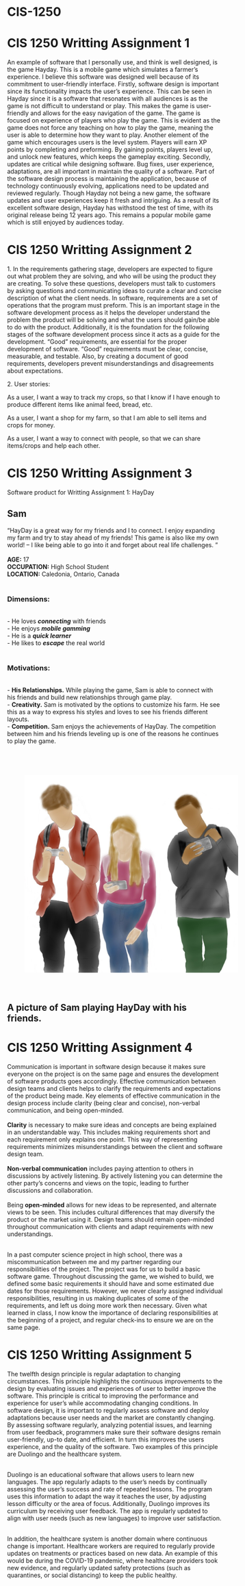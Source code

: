 # CIS-1250 
<html>

<head>
  <meta name="google" content="notranslate">
</head>

<body>
  <h1>CIS 1250 Writting Assignment 1</h1>
  <p>An example of software that I personally use, and think is well designed, is the game Hayday. This is a mobile game which simulates a farmer’s experience. I believe this software was designed well because of its commitment to user-friendly interface. Firstly, software design is important since its functionality impacts the user’s experience. This can be seen in Hayday since it is a software that resonates with all audiences is as the game is not difficult to understand or play. This makes the game is user-friendly and allows for the easy navigation of the game. The game is focused on experience of players who play the game. This is evident as the game does not force any teaching on how to play the game, meaning the user is able to determine how they want to play. Another element of the game which encourages users is the level system. Players will earn XP points by completing and preforming. By gaining points, players level up, and unlock new features, which keeps the gameplay exciting. Secondly, updates are critical while designing software. Bug fixes, user experience, adaptations, are all important in maintain the quality of a software. Part of the software design process is maintaining the application, because of technology continuously evolving, applications need to be updated and reviewed regularly. Though Hayday not being a new game, the software updates and user experiences keep it fresh and intriguing. As a result of its excellent software design, Hayday has withstood the test of time, with its original release being 12 years ago. This remains a popular mobile game which is still enjoyed by audiences today. </p>
</body>

<body>
  <h1>CIS 1250 Writting Assignment 2</h1>
  <p>1.	In the requirements gathering stage, developers are expected to figure out what problem they are solving, and who will be using the product they are creating. To solve these questions, developers must talk to customers by asking questions and communicating ideas to curate a clear and concise description of what the client needs. In software, requirements are a set of operations that the program must preform. This is an important stage in the software development process as it helps the developer understand the problem the product will be solving and what the users should gain/be able to do with the product. Additionally, it is the foundation for the following stages of the software development process since it acts as a guide for the development. “Good” requirements, are essential for the proper development of software. “Good” requirements must be clear, concise, measurable, and testable. Also, by creating a document of good requirements, developers prevent misunderstandings and disagreements about expectations.</p>
  <p>2.	User stories:</p>
  <p>As a user, I want a way to track my crops, so that I know if I have enough to produce different items like animal feed, bread, etc.</p>
  <p>As a user, I want a shop for my farm, so that I am able to sell items and crops for money.</p>
  <p>As a user, I want a way to connect with people, so that we can share items/crops and help each other. </p>
</body>

<body>
  <h1>CIS 1250 Writting Assignment 3</h1>
  <p>Software product for Writting Assignment 1: HayDay</p>
  <h2>Sam</h2>
  <p>
  “HayDay is a great way for my friends and I to connect. I enjoy expanding my farm and try to stay ahead of my friends! This game is also like my own world! – I like being able to go into it and forget about real life challenges. ” <br/><br/>
  <b>AGE:</b> 17<br/>
  <b>OCCUPATION:</b> High School Student<br/>
  <b>LOCATION:</b> Caledonia, Ontario, Canada<br/><br/>
  <h3>Dimensions:</h3><br/>
      - He loves <b><i>connecting</i></b> with friends<br/>
      - He enjoys <b><i>mobile gamming</i></b><br/>
      - He is a <b><i>quick learner</i></b><br/>
      - He likes to <b><i>escape</i></b> the real world<br/><br/>
  <h3>Motivations:</h3><br/>
      - <b>His Relationships.</b> While playing the game, Sam is able to connect with his friends and build new relationships through game play. <br/>
      - <b>Creativity.</b> Sam is motivated by the options to customize his farm. He see this as a way to express his styles and loves to see his friends different layouts. <br/>
      - <b>Competition.</b> Sam enjoys the achievements of HayDay. The competition between him and his friends leveling up is one of the reasons he continues to play the game.<br/><br/></p>
  
  <img align='center' src='Images/WA3.jpg' hspace='40' vspace='40' width='500' alt='picture of Sam and his friends playing HayDay.'/>
  <h2> A picture of Sam playing HayDay with his friends. </h2>
</body>

<body>
  <h1>CIS 1250 Writting Assignment 4</h1>
  <p>Communication is important in software design because it makes sure everyone on the project is on the same page and ensures the development of software products goes accordingly. Effective communication between design teams and clients helps to clarify the requirements and expectations of the product being made. Key elements of effective communication in the design process include clarity (being clear and concise), non-verbal communication, and being open-minded. <br/><br/>
<b>Clarity</b> is necessary to make sure ideas and concepts are being explained in an understandable way. This includes making requirements short and each requirement only explains one point. This way of representing requirements minimizes misunderstandings between the client and software design team.<br/><br/>
<b>Non-verbal communication</b> includes paying attention to others in discussions by actively listening. By actively listening you can determine the other party’s concerns and views on the topic, leading to further discussions and collaboration.<br/><br/>
Being <b>open-minded</b> allows for new ideas to be represented, and alternate views to be seen. This includes cultural differences that may diversify the product or the market using it. Design teams should remain open-minded throughout communication with clients and adapt requirements with new understandings.<br/><br/>

In a past computer science project in high school, there was a miscommunication between me and my partner regarding our responsibilities of the project. The project was for us to build a basic software game. Throughout discussing the game, we wished to build, we defined some basic requirements it should have and some estimated due dates for those requirements. However, we never clearly assigned individual responsibilities, resulting in us making duplicates of some of the requirements, and left us doing more work then necessary. Given what learned in class, I now know the importance of declaring responsibilities at the beginning of a project, and regular check-ins to ensure we are on the same page. </p>
</body>

<body>
  <h1>CIS 1250 Writting Assignment 5</h1>
  <p>The twelfth design principle is regular adaptation to changing circumstances. This principle highlights the continuous improvements to the design by evaluating issues and experiences of user to better improve the software. This principle is critical to improving the performance and experience for user’s while accommodating changing conditions. In software design, it is important to regularly assess software and deploy adaptations because user needs and the market are constantly changing. By assessing software regularly, analyzing potential issues, and learning from user feedback, programmers make sure their software designs remain user-friendly, up-to date, and efficient. In turn this improves the users experience, and the quality of the software. Two examples of this principle are Duolingo and the healthcare system. <br/><br/>
    
Duolingo is an educational software that allows users to learn new languages. The app regularly adapts to the user’s needs by continually assessing the user’s success and rate of repeated lessons. The program uses this information to adapt the way it teaches the user, by adjusting lesson difficulty or the area of focus. Additionally, Duolingo improves its curriculum by receiving user feedback. The app is regularly updated to align with user needs (such as new languages) to improve user satisfaction. <br/><br/>

In addition, the healthcare system is another domain where continuous change is important. Healthcare workers are required to regularly provide updates on treatments or practices based on new data. An example of this would be during the COVID-19 pandemic, where healthcare providers took new evidence, and regularly updated safety protections (such as quarantines, or social distancing) to keep the public healthy. </p>
</body>
</html>
